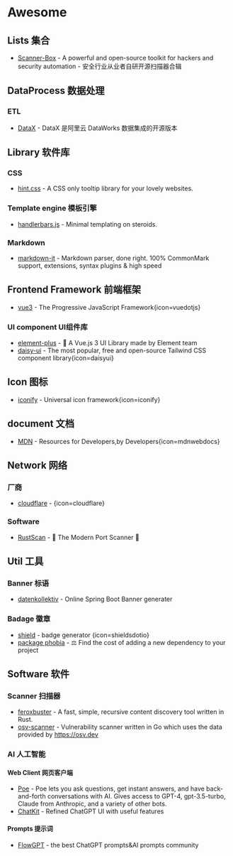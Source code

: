 # Awesome

## Lists 集合

- [Scanner-Box](https://github.com/We5ter/Scanners-Box) - A powerful and open-source toolkit for hackers and security automation - 安全行业从业者自研开源扫描器合辑

## DataProcess 数据处理

### ETL

- [DataX](https://github.com/alibaba/DataX) - DataX 是阿里云 DataWorks 数据集成的开源版本

## Library 软件库

### CSS

- [hint.css](https://github.com/chinchang/hint.css) - A CSS only tooltip library for your lovely websites.

### Template engine 模板引擎

- [handlerbars.js](https://github.com/handlebars-lang/handlebars.js) - Minimal templating on steroids.

### Markdown

- [markdown-it](https://github.com/markdown-it/markdown-it) - Markdown parser, done right. 100% CommonMark support, extensions, syntax plugins & high speed

## Frontend Framework 前端框架

- [vue3](https://github.com/vuejs/core) - The Progressive JavaScript Framework{icon=vuedotjs}

### UI component UI组件库

- [element-plus](https://github.com/element-plus/element-plus) - 🎉 A Vue.js 3 UI Library made by Element team
- [daisy-ui](https://github.com/saadeghi/daisyui) - The most popular, free and open-source Tailwind CSS component library{icon=daisyui}

## Icon 图标

- [iconify](https://github.com/iconify/iconify) - Universal icon framework{icon=iconify}

## document 文档

- [MDN](https://developer.mozilla.org/) - Resources for Developers,by Developers{icon=mdnwebdocs}

## Network 网络

### 厂商

- [cloudflare](https://dash.cloudflare.com) - {icon=cloudflare}

### Software

- [RustScan](https://github.com/RustScan/RustScan) - 🤖 The Modern Port Scanner 🤖

## Util 工具

### Banner 标语

- [datenkollektiv](https://devops.datenkollektiv.de/banner.txt/index.html) - Online Spring Boot Banner generater

### Badage 徽章

- [shield](http://github.com/badges/shields) - badge generator {icon=shieldsdotio}
- [package phobia](https://github.com/styfle/packagephobia) - ⚖️ Find the cost of adding a new dependency to your project

## Software 软件

### Scanner 扫描器

- [feroxbuster](https://github.com/epi052/feroxbuster) - A fast, simple, recursive content discovery tool written in Rust.
- [osv-scanner](https://github.com/google/osv-scanner) - Vulnerability scanner written in Go which uses the data provided by https://osv.dev

### AI 人工智能

#### Web Client 网页客户端

- [Poe](https://poe.com/) - Poe lets you ask questions, get instant answers, and have back-and-forth conversations with AI. Gives access to GPT-4, gpt-3.5-turbo, Claude from Anthropic, and a variety of other bots.
- [ChatKit](https://chatkit.app) - Refined ChatGPT UI with useful features

#### Prompts 提示词

- [FlowGPT](https://flowgpt.com/) - the best ChatGPT prompts&AI prompts community